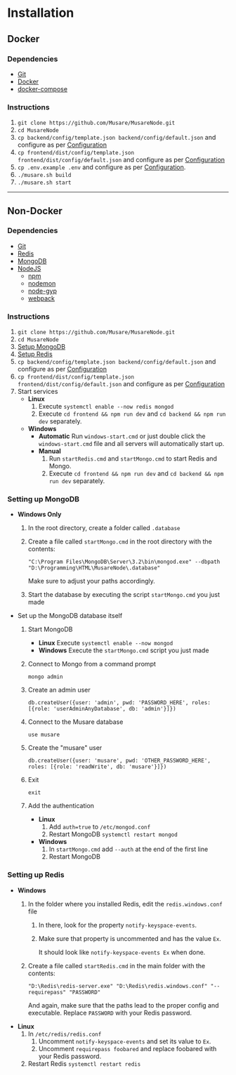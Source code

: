 # Installation

## Docker

### Dependencies
- [Git](https://github.com/git-guides/install-git)
- [Docker](https://docs.docker.com/get-docker/)
- [docker-compose](https://docs.docker.com/compose/install/)

### Instructions
1. `git clone https://github.com/Musare/MusareNode.git`
2. `cd MusareNode`
3. `cp backend/config/template.json backend/config/default.json` and configure as per [Configuration](./Configuration.md#Backend)
4. `cp frontend/dist/config/template.json frontend/dist/config/default.json` and configure as per [Configuration](./Configuration.md#Frontend)
5. `cp .env.example .env` and configure as per [Configuration](./Configuration.md#Docker-Environment).
6. `./musare.sh build`
7. `./musare.sh start`

---

## Non-Docker

### Dependencies
- [Git](https://github.com/git-guides/install-git)
- [Redis](http://redis.io/download)
- [MongoDB](https://www.mongodb.com/try/download/community)
- [NodeJS](https://nodejs.org/en/download/)
    - [npm](https://docs.npmjs.com/downloading-and-installing-node-js-and-npm)
    - [nodemon](https://github.com/remy/nodemon#installation)
    - [node-gyp](https://github.com/nodejs/node-gyp#installation)
    - [webpack](https://webpack.js.org/guides/installation/#global-installation)

### Instructions
1. `git clone https://github.com/Musare/MusareNode.git`
2. `cd MusareNode`
3. [Setup MongoDB](#Setting-up-MongoDB)
4. [Setup Redis](#Setting-up-Redis)
5. `cp backend/config/template.json backend/config/default.json` and configure as per [Configuration](./Configuration.md#Backend)
6. `cp frontend/dist/config/template.json frontend/dist/config/default.json` and configure as per [Configuration](./Configuration.md#Frontend)
7. Start services
    - **Linux**
        1. Execute `systemctl enable --now redis mongod`
        2. Execute `cd frontend && npm run dev` and `cd backend && npm run dev` separately.
    - **Windows**
        - **Automatic** Run `windows-start.cmd` or just double click the `windows-start.cmd` file and all servers will automatically start up.
        - **Manual**
            1. Run `startRedis.cmd` and `startMongo.cmd` to start Redis and Mongo.
            2. Execute `cd frontend && npm run dev` and `cd backend && npm run dev` separately.

### Setting up MongoDB
- **Windows Only**
    1. In the root directory, create a folder called `.database`
    2. Create a file called `startMongo.cmd` in the root directory with the contents:

        `"C:\Program Files\MongoDB\Server\3.2\bin\mongod.exe" --dbpath "D:\Programming\HTML\MusareNode\.database"`

        Make sure to adjust your paths accordingly.
    3. Start the database by executing the script `startMongo.cmd` you just made
- Set up the MongoDB database itself
    1. Start MongoDB
        - **Linux** Execute `systemctl enable --now mongod`
        - **Windows** Execute the `startMongo.cmd` script you just made
    2. Connect to Mongo from a command prompt

        `mongo admin`
    3. Create an admin user

        `db.createUser({user: 'admin', pwd: 'PASSWORD_HERE', roles: [{role: 'userAdminAnyDatabase', db: 'admin'}]})`
    4. Connect to the Musare database

        `use musare`
    5. Create the "musare" user

        `db.createUser({user: 'musare', pwd: 'OTHER_PASSWORD_HERE', roles: [{role: 'readWrite', db: 'musare'}]})`
    6. Exit

        `exit`
    7. Add the authentication
        - **Linux**
            1. Add `auth=true` to `/etc/mongod.conf`
            2. Restart MongoDB `systemctl restart mongod`
        - **Windows**
            1. In `startMongo.cmd` add `--auth` at the end of the first line
            2. Restart MongoDB

### Setting up Redis
- **Windows**
    1. In the folder where you installed Redis, edit the `redis.windows.conf` file
        1. In there, look for the property `notify-keyspace-events`.
        2. Make sure that property is uncommented and has the value `Ex`.
            
            It should look like `notify-keyspace-events Ex` when done.
    2. Create a file called `startRedis.cmd` in the main folder with the contents:

        `"D:\Redis\redis-server.exe" "D:\Redis\redis.windows.conf" "--requirepass" "PASSWORD"`

        And again, make sure that the paths lead to the proper config and executable. Replace `PASSWORD` with your Redis password.
- **Linux**
    1. In `/etc/redis/redis.conf`
        1. Uncomment `notify-keyspace-events` and set its value to `Ex`.
        2. Uncomment `requirepass foobared` and replace foobared with your Redis password.
    2. Restart Redis `systemctl restart redis`
